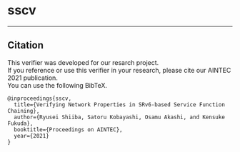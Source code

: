 # sscv

***
## Citation
This verifier was developed for our resarch project.<br>
If you reference or use this verifier in your research, please cite our AINTEC 2021 publication. <br>
You can use the following BibTeX.
```
@inproceedings{sscv,
  title={Verifying Network Properties in SRv6-based Service Function Chaining},
  author={Ryusei Shiiba, Satoru Kobayashi, Osamu Akashi, and Kensuke Fukuda},
  booktitle={Proceedings on AINTEC},
  year={2021}
}
```
